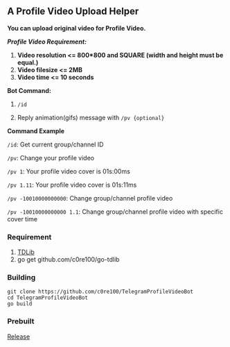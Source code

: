 ## A Profile Video Upload Helper

__You can upload original video for Profile Video.__

***Profile Video Requirement:***

1. __Video resolution <= 800*800 and SQUARE (width and height must be equal.)__
2. __Video filesize <= 2MB__
3. __Video time <= 10 seconds__

**Bot Command:**

1. `/id`

2. Reply animation(gifs) message with `/pv {optional}`

**Command Example**

`/id`: Get current group/channel ID

`/pv`: Change your profile video

`/pv 1`: Your profile video cover is 01s:00ms

`/pv 1.11`: Your profile video cover is 01s:11ms

`/pv -10010000000000`: Change group/channel profile video

`/pv -10010000000000 1.1`: Change group/channel profile video with specific cover time

### Requirement
1. [TDLib](https://github.com/tdlib/td#building)
2. go get github.com/c0re100/go-tdlib

### Building

```
git clone https://github.com/c0re100/TelegramProfileVideoBot
cd TelegramProfileVideoBot
go build
```

### Prebuilt

[Release](https://github.com/c0re100/TelegramProfileVideoBot/releases)